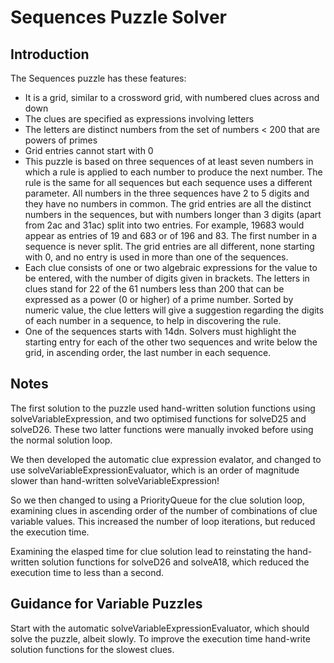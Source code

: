 # Sequences Puzzle Solver

## Introduction

The Sequences puzzle has these features:

-   It is a grid, similar to a crossword grid, with numbered clues across and down
-   The clues are specified as expressions involving letters
-   The letters are distinct numbers from the set of numbers < 200 that are powers of primes
-   Grid entries cannot start with 0
-   This puzzle is based on three sequences of at least seven numbers in which a rule is applied to each number to produce the next number. The rule is the same for all sequences but each sequence uses a different parameter. All numbers in the three sequences have 2 to 5 digits and they have no numbers in common. The grid entries are all the distinct numbers in the sequences, but with numbers longer than 3 digits (apart from 2ac and 31ac) split into two entries. For example, 19683 would appear as entries of 19 and 683 or of 196 and 83. The first number in a sequence is never split. The grid entries are all different, none starting with 0, and no entry is used in more than one of the sequences.
-   Each clue consists of one or two algebraic expressions for the value to be entered, with the number of digits given in brackets. The letters in clues stand for 22 of the 61 numbers less than 200 that can be expressed as a power (0 or higher) of a prime number. Sorted by numeric value, the clue letters will give a suggestion regarding the digits of each number in a sequence, to help in discovering the rule.
-   One of the sequences starts with 14dn. Solvers must highlight the starting entry for each of the other two sequences and write below the grid, in ascending order, the last number in each sequence.

## Notes

The first solution to the puzzle used hand-written solution functions using solveVariableExpression, and two optimised functions for solveD25 and solveD26. These two latter functions were manually invoked before using the normal solution loop.

We then developed the automatic clue expression evalator, and changed to use solveVariableExpressionEvaluator, which is an order of magnitude slower than hand-written solveVariableExpression!

So we then changed to using a PriorityQueue for the clue solution loop, examining clues in ascending order of the number of combinations of clue variable values. This increased the number of loop iterations, but reduced the execution time.

Examining the elasped time for clue solution lead to reinstating the hand-written solution functions for solveD26 and solveA18, which reduced the execution time to less than a second.

## Guidance for Variable Puzzles

Start with the automatic solveVariableExpressionEvaluator, which should solve the puzzle, albeit slowly. To improve the execution time hand-write solution functions for the slowest clues.
